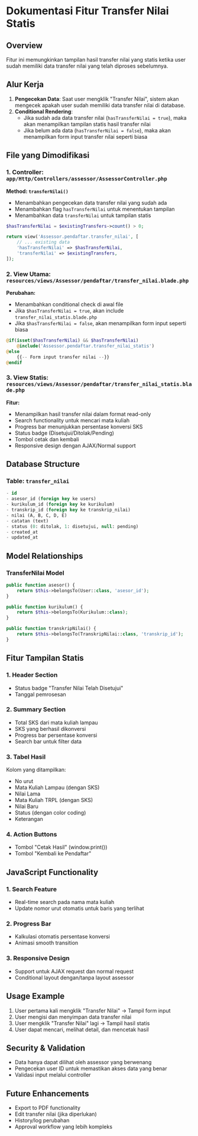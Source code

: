 # Dokumentasi Fitur Transfer Nilai Statis

## Overview

Fitur ini memungkinkan tampilan hasil transfer nilai yang statis ketika user sudah memiliki data transfer nilai yang telah diproses sebelumnya.

## Alur Kerja

1. **Pengecekan Data**: Saat user mengklik "Transfer Nilai", sistem akan mengecek apakah user sudah memiliki data transfer nilai di database.
2. **Conditional Rendering**:
    - Jika sudah ada data transfer nilai (`hasTransferNilai = true`), maka akan menampilkan tampilan statis hasil transfer nilai
    - Jika belum ada data (`hasTransferNilai = false`), maka akan menampilkan form input transfer nilai seperti biasa

## File yang Dimodifikasi

### 1. Controller: `app/Http/Controllers/assessor/AssessorController.php`

**Method: `transferNilai()`**

-   Menambahkan pengecekan data transfer nilai yang sudah ada
-   Menambahkan flag `hasTransferNilai` untuk menentukan tampilan
-   Menambahkan data `transferNilai` untuk tampilan statis

```php
$hasTransferNilai = $existingTransfers->count() > 0;

return view('Assessor.pendaftar.transfer_nilai', [
    // ... existing data
    'hasTransferNilai' => $hasTransferNilai,
    'transferNilai' => $existingTransfers,
]);
```

### 2. View Utama: `resources/views/Assessor/pendaftar/transfer_nilai.blade.php`

**Perubahan:**

-   Menambahkan conditional check di awal file
-   Jika `$hasTransferNilai = true`, akan include `transfer_nilai_statis.blade.php`
-   Jika `$hasTransferNilai = false`, akan menampilkan form input seperti biasa

```php
@if(isset($hasTransferNilai) && $hasTransferNilai)
    @include('Assessor.pendaftar.transfer_nilai_statis')
@else
    {{-- Form input transfer nilai --}}
@endif
```

### 3. View Statis: `resources/views/Assessor/pendaftar/transfer_nilai_statis.blade.php`

**Fitur:**

-   Menampilkan hasil transfer nilai dalam format read-only
-   Search functionality untuk mencari mata kuliah
-   Progress bar menunjukkan persentase konversi SKS
-   Status badge (Disetujui/Ditolak/Pending)
-   Tombol cetak dan kembali
-   Responsive design dengan AJAX/Normal support

## Database Structure

### Table: `transfer_nilai`

```sql
- id
- asesor_id (foreign key ke users)
- kurikulum_id (foreign key ke kurikulum)
- transkrip_id (foreign key ke transkrip_nilai)
- nilai (A, B, C, D, E)
- catatan (text)
- status (0: ditolak, 1: disetujui, null: pending)
- created_at
- updated_at
```

## Model Relationships

### TransferNilai Model

```php
public function asesor() {
    return $this->belongsTo(User::class, 'asesor_id');
}

public function kurikulum() {
    return $this->belongsTo(Kurikulum::class);
}

public function transkripNilai() {
    return $this->belongsTo(TranskripNilai::class, 'transkrip_id');
}
```

## Fitur Tampilan Statis

### 1. Header Section

-   Status badge "Transfer Nilai Telah Disetujui"
-   Tanggal pemrosesan

### 2. Summary Section

-   Total SKS dari mata kuliah lampau
-   SKS yang berhasil dikonversi
-   Progress bar persentase konversi
-   Search bar untuk filter data

### 3. Tabel Hasil

Kolom yang ditampilkan:

-   No urut
-   Mata Kuliah Lampau (dengan SKS)
-   Nilai Lama
-   Mata Kuliah TRPL (dengan SKS)
-   Nilai Baru
-   Status (dengan color coding)
-   Keterangan

### 4. Action Buttons

-   Tombol "Cetak Hasil" (window.print())
-   Tombol "Kembali ke Pendaftar"

## JavaScript Functionality

### 1. Search Feature

-   Real-time search pada nama mata kuliah
-   Update nomor urut otomatis untuk baris yang terlihat

### 2. Progress Bar

-   Kalkulasi otomatis persentase konversi
-   Animasi smooth transition

### 3. Responsive Design

-   Support untuk AJAX request dan normal request
-   Conditional layout dengan/tanpa layout assessor

## Usage Example

1. User pertama kali mengklik "Transfer Nilai" → Tampil form input
2. User mengisi dan menyimpan data transfer nilai
3. User mengklik "Transfer Nilai" lagi → Tampil hasil statis
4. User dapat mencari, melihat detail, dan mencetak hasil

## Security & Validation

-   Data hanya dapat dilihat oleh assessor yang berwenang
-   Pengecekan user ID untuk memastikan akses data yang benar
-   Validasi input melalui controller

## Future Enhancements

-   Export to PDF functionality
-   Edit transfer nilai (jika diperlukan)
-   History/log perubahan
-   Approval workflow yang lebih kompleks
